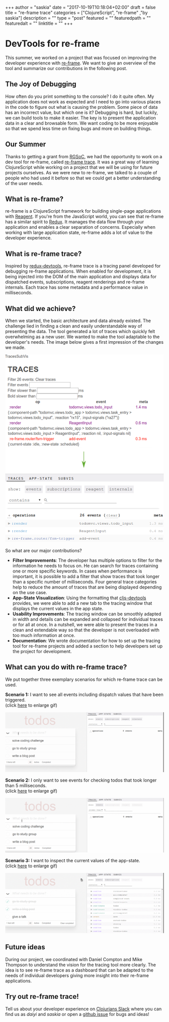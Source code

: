 +++
author = "saskia"
date = "2017-10-19T10:18:04+02:00"
draft = false
title = "re-frame trace"
categories = ["ClojureScript", "re-frame" ,"by saskia"]
description = ""
type = "post"
featured = ""
featuredpath = ""
featuredalt = ""
linktitle = ""
+++


# DevTools for re-frame

This summer, we worked on a project that was focused on improving the developer experience with [re-frame](https://github.com/Day8/re-frame). We want to give an overview of the tool and summarize our contributions in the following post. 

[//]: # (tooling and debugging)
[//]: # (- DevTools - make coding more enjoyable - no print to console -)

## The Joy of Debugging

How often do you print something to the console? I do it quite often. My application does not work as expected and I need to go into various places in the code to figure out what is causing the problem. Some piece of data has an incorrect value, but which one is it? Debugging is hard, but luckily, we can build tools to make it easier. The key is to present the application data in a clear and browsable form. We want  coding to be more enjoyable so that we spend less time on fixing bugs and more on building things. 


[//]: # (our summer)
[//]: # (- RGSoC -)

## Our Summer

Thanks to getting a grant from [RGSoC](https://railsgirlssummerofcode.org), we had the opportunity to work on a dev tool for re-frame, called [re-frame trace](https://github.com/Day8/re-frame-trace). It was a great way of learning ClojureScript while working on a project that we will be using for future projects ourselves. As we were new to re-frame, we talked to a couple of people who had used it before so that we could get a better understanding of the user needs. 

[//]: # (re-frame)
[//]: # (- explain a bit how it works -)

## What is re-frame?

re-frame is a ClojureScript framework for building single-page applications with [Reagent](https://github.com/reagent-project/reagent). If you're from the JavaScript world, you can see that re-frame has a similar spirit to [Redux](http://redux.js.org/). It manages the data flow through your application and enables a clear separation of concerns. Especially when working with large application state, re-frame adds a lot of value to the developer experience. 

## What is re-frame trace?

Inspired by [redux-devtools](https://github.com/gaearon/redux-devtools), re-frame trace is a tracing panel developed for debugging re-frame applications. When enabled for development, it is being injected into the DOM of the main application and displays data for dispatched events, subscriptions, reagent renderings and re-frame internals. Each trace has some metadata and a performance value in milliseconds. 


## What did we achieve? 

When we started, the basic architecture and data already existed. The challenge lied in finding a clean and easily understandable way of presenting the data. The tool generated a lot of traces which quickly felt overwhelming as a new user. We wanted to make the tool adaptable to the developer's needs. The image below gives a first impression of the changes we made. 

![screenshots from before and after](traces-before-after.png) 

So what are our major contributions? 

- **Filter Improvements**: The developer has multiple options to filter for the information he needs to focus on. He can search for traces containing one or more specific keywords. In cases when performance is important, it is possible to add a filter that show traces that took longer than a specific number of milliseconds. Four general trace categories help to reduce the amount of traces that are being displayed depending on the use case. 
- **App-State Visualization**: Using the formatting that [cljs-devtools](https://github.com/binaryage/cljs-devtools/) provides, we were able to add a new tab to the tracing window that displays the current values in the app state. 
- **Usability Improvements**: The tracing window can be smoothly adapted in width and details can be expanded and collapsed for individual traces or for all at once. In a nutshell, we were able to present the traces in a clean and extendable way so that the developer is not overloaded with too much information at once. 
- **Documentation**: We wrote documentation for how to set up the tracing tool for re-frame projects and added a section to help developers set up the project for development. 


[//]: # (What can the tool do for you?)
[//]: # (- put some demo gifs here along with use cases -)

## What can you do with re-frame trace?

We put together three exemplary scenarios for which re-frame trace can be used. 

**Scenario 1:** I want to see all events including dispatch values that have been triggered.  
(click [here](/filter-events.gif) to enlarge gif)

![re-frame trace demonstrating the category filter](filter-events.gif)

**Scenario 2:** I only want to see events for checking todos that took longer than 5 milliseconds.  
(click [here](/filtering.gif) to enlarge gif)

![re-frame trace demonstrating keyword and time filtering](filtering.gif)

**Scenario 3:** I want to inspect the current values of the app-state.  
(click [here](/app-state.gif) to enlarge gif)

![re-frame trace demonstrating the app-state tab](app-state.gif)



## Future ideas

During our project, we coordinated with Daniel Compton and Mike Thompson to understand the vision for the tracing tool more clearly. The idea is to see re-frame trace as a dashboard that can be adapted to the needs of individual developers giving more insight into their re-frame applications. 


[//]: # (it's about you now)

## Try out re-frame trace!

Tell us about your developer experience on [Clojurians Slack](https://clojurians.slack.com/) where you can find us as *daiyi* and *saskia* or open a [github issue](https://github.com/Day8/re-frame-trace/issues) for bugs and ideas!


